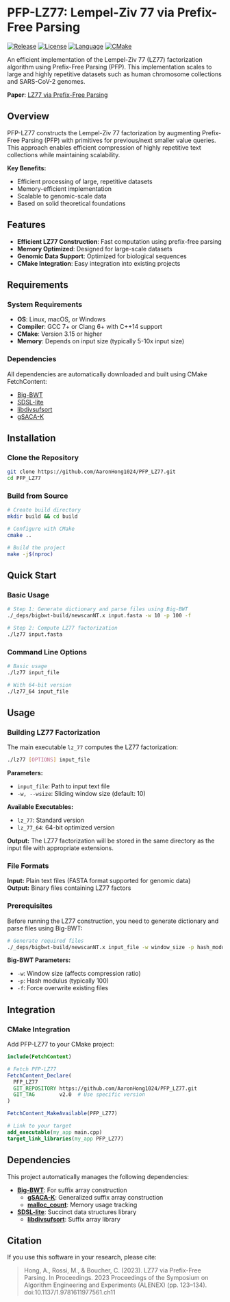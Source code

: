 
# PFP-LZ77: Lempel-Ziv 77 via Prefix-Free Parsing

[![Release](https://img.shields.io/github/release/AaronHong1024/PFP_LZ77.svg)](https://github.com/AaronHong1024/PFP_LZ77/releases/tag/v2.0)
[![License](https://img.shields.io/badge/license-GPL--3.0-blue.svg)](LICENSE)
[![Language](https://img.shields.io/badge/language-C++-blue.svg)](https://isocpp.org/)
[![CMake](https://img.shields.io/badge/CMake-3.15+-green.svg)](https://cmake.org/)

An efficient implementation of the Lempel-Ziv 77 (LZ77) factorization algorithm using Prefix-Free Parsing (PFP). This implementation scales to large and highly repetitive datasets such as human chromosome collections and SARS-CoV-2 genomes.

**Paper**: [LZ77 via Prefix-Free Parsing](https://epubs.siam.org/doi/abs/10.1137/1.9781611977561.ch11)


## Overview

PFP-LZ77 constructs the Lempel-Ziv 77 factorization by augmenting Prefix-Free Parsing (PFP) with primitives for previous/next smaller value queries. This approach enables efficient compression of highly repetitive text collections while maintaining scalability.

**Key Benefits:**
- Efficient processing of large, repetitive datasets
- Memory-efficient implementation
- Scalable to genomic-scale data
- Based on solid theoretical foundations

## Features

-  **Efficient LZ77 Construction**: Fast computation using prefix-free parsing
-  **Memory Optimized**: Designed for large-scale datasets
-  **Genomic Data Support**: Optimized for biological sequences
-  **CMake Integration**: Easy integration into existing projects

## Requirements

### System Requirements
- **OS**: Linux, macOS, or Windows
- **Compiler**: GCC 7+ or Clang 6+ with C++14 support
- **CMake**: Version 3.15 or higher
- **Memory**: Depends on input size (typically 5-10x input size)

### Dependencies
All dependencies are automatically downloaded and built using CMake FetchContent:
- [Big-BWT](https://github.com/alshai/Big-BWT.git)
- [SDSL-lite](https://github.com/simongog/sdsl-lite)
- [libdivsufsort](https://github.com/simongog/libdivsufsort.git)
- [gSACA-K](https://github.com/felipelouza/gsa-is.git)


## Installation

### Clone the Repository
```bash
git clone https://github.com/AaronHong1024/PFP_LZ77.git
cd PFP_LZ77
```

### Build from Source
```bash
# Create build directory
mkdir build && cd build

# Configure with CMake
cmake ..

# Build the project
make -j$(nproc)
```


## Quick Start

### Basic Usage
```bash
# Step 1: Generate dictionary and parse files using Big-BWT
./_deps/bigbwt-build/newscanNT.x input.fasta -w 10 -p 100 -f

# Step 2: Compute LZ77 factorization
./lz77 input.fasta
```

### Command Line Options
```bash
# Basic usage
./lz77 input_file

# With 64-bit version
./lz77_64 input_file
```

## Usage

### Building LZ77 Factorization

The main executable `lz_77` computes the LZ77 factorization:

```bash
./lz77 [OPTIONS] input_file
```

**Parameters:**
- `input_file`: Path to input text file
- `-w, --wsize`: Sliding window size (default: 10)

**Available Executables:**
- `lz_77`: Standard version
- `lz_77_64`: 64-bit optimized version

**Output:**
The LZ77 factorization will be stored in the same directory as the input file with appropriate extensions.

### File Formats

**Input:** Plain text files (FASTA format supported for genomic data)  
**Output:** Binary files containing LZ77 factors

### Prerequisites

Before running the LZ77 construction, you need to generate dictionary and parse files using Big-BWT:

```bash
# Generate required files
./_deps/bigbwt-build/newscanNT.x input_file -w window_size -p hash_modulus -f
```

**Big-BWT Parameters:**
- `-w`: Window size (affects compression ratio)
- `-p`: Hash modulus (typically 100)
- `-f`: Force overwrite existing files

## Integration

### CMake Integration

Add PFP-LZ77 to your CMake project:

```cmake
include(FetchContent)

# Fetch PFP-LZ77
FetchContent_Declare(
  PFP_LZ77
  GIT_REPOSITORY https://github.com/AaronHong1024/PFP_LZ77.git
  GIT_TAG        v2.0  # Use specific version
)

FetchContent_MakeAvailable(PFP_LZ77)

# Link to your target
add_executable(my_app main.cpp)
target_link_libraries(my_app PFP_LZ77)
```


## Dependencies

This project automatically manages the following dependencies:

- **[Big-BWT](https://github.com/alshai/Big-BWT.git)**: For suffix array construction
  - **[gSACA-K](https://github.com/felipelouza/gsa-is.git)**: Generalized suffix array construction
  - **[malloc_count](https://github.com/bingmann/malloc_count)**: Memory usage tracking
- **[SDSL-lite](https://github.com/simongog/sdsl-lite)**: Succinct data structures library
  - **[libdivsufsort](https://github.com/simongog/libdivsufsort.git)**: Suffix array library


## Citation

If you use this software in your research, please cite:

> Hong, A., Rossi, M., & Boucher, C. (2023). LZ77 via Prefix-Free Parsing. In Proceedings. 2023 Proceedings of the Symposium on Algorithm Engineering and Experiments (ALENEX) (pp. 123–134). doi:10.1137/1.9781611977561.ch11




